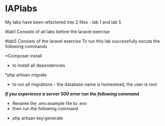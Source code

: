 # IAPlabs
My labs have been refactored into 2 files - lab 1 and lab 5

#lab1
Consists of all labs before the laravel exercise

#lab5 
Consists of the laravel exercise
To run this lab successfully excute the following commands

*Composer install 
- to install all dependencies

*php artisan migrate 
- to run all migrations - the database name is homestead, the user is root

***If you experience a server 500 error run the following command***
- Rename the .env.example file to .env 
- then run the following command

* php artisan key:generate
